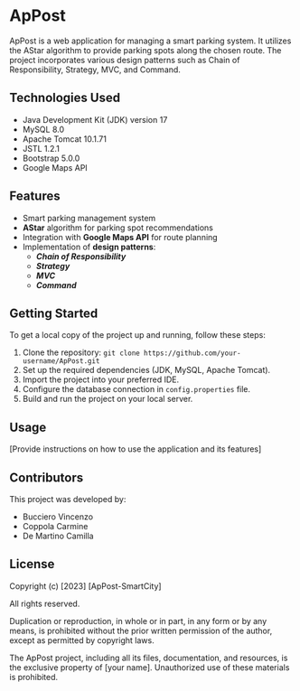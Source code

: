 # ApPost

ApPost is a web application for managing a smart parking system. It utilizes the AStar algorithm to provide parking spots along the chosen route. The project incorporates various design patterns such as Chain of Responsibility, Strategy, MVC, and Command.

## Technologies Used

- Java Development Kit (JDK) version 17
- MySQL 8.0
- Apache Tomcat 10.1.71
- JSTL 1.2.1
- Bootstrap 5.0.0
- Google Maps API

## Features

- Smart parking management system
- **AStar** algorithm for parking spot recommendations
- Integration with **Google Maps API** for route planning
- Implementation of **design patterns**:
  - **_Chain of Responsibility_**
  - **_Strategy_**
  - **_MVC_**
  - **_Command_**

## Getting Started

To get a local copy of the project up and running, follow these steps:

1. Clone the repository: `git clone https://github.com/your-username/ApPost.git`
2. Set up the required dependencies (JDK, MySQL, Apache Tomcat).
3. Import the project into your preferred IDE.
4. Configure the database connection in `config.properties` file.
5. Build and run the project on your local server.

## Usage

[Provide instructions on how to use the application and its features]

## Contributors

This project was developed by:

- Bucciero Vincenzo
- Coppola Carmine
- De Martino Camilla

## License

Copyright (c) [2023] [ApPost-SmartCity]

All rights reserved.

Duplication or reproduction, in whole or in part, in any form or by any means, is prohibited without the prior written permission of the author, except as permitted by copyright laws.

The ApPost project, including all its files, documentation, and resources, is the exclusive property of [your name]. Unauthorized use of these materials is prohibited.




